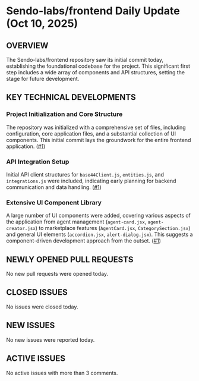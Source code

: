 # Sendo-labs/frontend Daily Update (Oct 10, 2025)
## OVERVIEW 
The Sendo-labs/frontend repository saw its initial commit today, establishing the foundational codebase for the project. This significant first step includes a wide array of components and API structures, setting the stage for future development.

## KEY TECHNICAL DEVELOPMENTS

### Project Initialization and Core Structure
The repository was initialized with a comprehensive set of files, including configuration, core application files, and a substantial collection of UI components. This initial commit lays the groundwork for the entire frontend application. ([#1](https://github.com/Sendo-labs/frontend/pull/1))

### API Integration Setup
Initial API client structures for `base44Client.js`, `entities.js`, and `integrations.js` were included, indicating early planning for backend communication and data handling. ([#1](https://github.com/Sendo-labs/frontend/pull/1))

### Extensive UI Component Library
A large number of UI components were added, covering various aspects of the application from agent management (`agent-card.jsx`, `agent-creator.jsx`) to marketplace features (`AgentCard.jsx`, `CategorySection.jsx`) and general UI elements (`accordion.jsx`, `alert-dialog.jsx`). This suggests a component-driven development approach from the outset. ([#1](https://github.com/Sendo-labs/frontend/pull/1))

## NEWLY OPENED PULL REQUESTS
No new pull requests were opened today.

## CLOSED ISSUES
No issues were closed today.

## NEW ISSUES
No new issues were reported today.

## ACTIVE ISSUES
No active issues with more than 3 comments.
